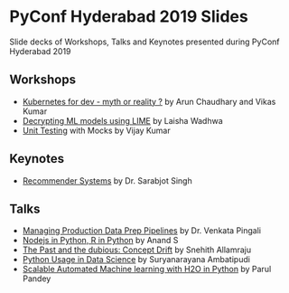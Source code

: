 # PyConf Hyderabad 2019 Slides
Slide decks of Workshops, Talks and Keynotes presented during PyConf Hyderabad 2019

## Workshops
- [Kubernetes for dev - myth or reality ?](https://github.com/vikasit12/PyConf2019-k8s-workshop/) by Arun Chaudhary and Vikas Kumar
- [Decrypting ML models using LIME](https://github.com/laishawadhwa/PyConf-2019---Lime-Workshop) by Laisha Wadhwa
- [Unit Testing](workshops/unit-testing-with-mocks.html) with Mocks by Vijay Kumar

## Keynotes
- [Recommender Systems](https://pyconf.hydpy.org/PyConf19Slides/workshops/unit-testing-with-mocks.html) by Dr. Sarabjot Singh

## Talks
- [Managing Production Data Prep Pipelines](talks/Managing-Production-Data-Prep-Pipelines.pdf) by Dr. Venkata Pingali
- [Nodejs in Python, R in Python](talks/node-r-python.pdf) by Anand S
- [The Past and the dubious: Concept Drift](talks/The-Past-and-the-dubious-Concept-Drift.pdf) by Snehith Allamraju
- [Python Usage in Data Science](talks/Python-Usage-in-Data-Science.pdf) by Suryanarayana Ambatipudi
- [Scalable Automated Machine learning with H2O in Python](Scalable-Automatic-ML-with-H2O.pdf) by Parul Pandey
